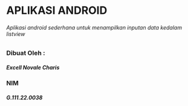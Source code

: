 # APLIKASI ANDROID
###### Aplikasi android sederhana untuk menampilkan inputan data kedalam listview

### Dibuat Oleh :
##### Excell Novale Charis
### NIM
##### G.111.22.0038